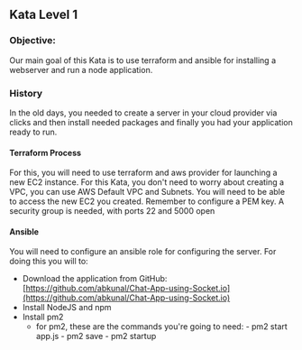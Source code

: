 ## Kata Level 1

### Objective:
Our main goal of this Kata is to use terraform and ansible for installing a webserver  and run a node application.

### History
In the old days, you needed to create a server in your cloud provider via clicks and then install needed packages and finally you had your application ready to run.

#### Terraform Process
For this, you will need to use terraform and aws provider for launching a new EC2 instance. For this Kata, you don't need to worry about creating a VPC, you can use AWS Default VPC and Subnets. You will need to be able to access the new EC2 you created. Remember to configure a PEM key. A security group is needed, with ports 22 and 5000 open


#### Ansible
You will need to configure an ansible role for configuring the server. For doing this you will to:

 - Download the application from GitHub: [https://github.com/abkunal/Chat-App-using-Socket.io](https://github.com/abkunal/Chat-App-using-Socket.io)
 - Install NodeJS and npm
 - Install pm2
	 - for pm2, these are the commands you're going to need:
			 - pm2 start app.js
			 - pm2 save
			 - pm2 startup
